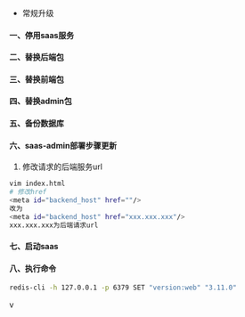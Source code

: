 - 常规升级
#### 一、停用saas服务
#### 二、替换后端包
#### 三、替换前端包
#### 四、替换admin包
#### 五、备份数据库

#### 六、saas-admin部署步骤更新

1. 修改请求的后端服务url
```bash
vim index.html
# 修改href
<meta id="backend_host" href=""/>
改为
<meta id="backend_host" href="xxx.xxx.xxx"/>
xxx.xxx.xxx为后端请求url
```
#### 七、启动saas
#### 八、执行命令
 ```bash
 redis-cli -h 127.0.0.1 -p 6379 SET "version:web" "3.11.0"
 ```
v
